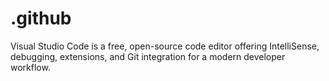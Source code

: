 # .github
Visual Studio Code is a free, open-source code editor offering IntelliSense, debugging, extensions, and Git integration for a modern developer workflow.
